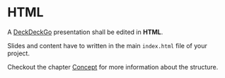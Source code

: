 # HTML

A [DeckDeckGo] presentation shall be edited in **HTML**.

Slides and content have to written in the main `index.html` file of your project.

Checkout the chapter [Concept](/slides/concept) for more information about the structure.

[deckdeckgo]: https://deckdeckgo.com
